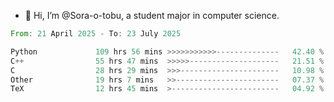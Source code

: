 - 👋 Hi, I’m @Sora-o-tobu, a student major in computer science.

<!--START_SECTION:waka-->

```rust
From: 21 April 2025 - To: 23 July 2025

Python             109 hrs 56 mins >>>>>>>>>>>--------------   42.40 %
C++                55 hrs 47 mins  >>>>>--------------------   21.51 %
C                  28 hrs 29 mins  >>>----------------------   10.98 %
Other              19 hrs 7 mins   >>-----------------------   07.37 %
TeX                12 hrs 45 mins  >------------------------   04.92 %
```

<!--END_SECTION:waka-->

<!---
<img align='center' src='https://raw.githubusercontent.com/Sora-o-tobu/Sora-o-tobu/main/OneLastSora.png' width='410px'>
--->
<!---
Sora-o-tobu/Sora-o-tobu is a ✨ special ✨ repository because its `README.md` (this file) appears on your GitHub profile.
You can click the Preview link to take a look at your changes.
--->
